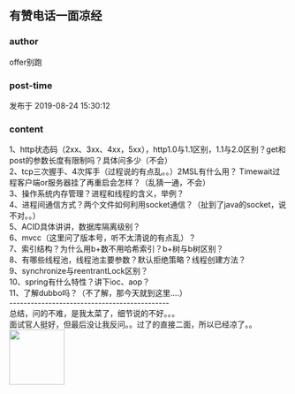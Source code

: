 ## 有赞电话一面凉经
### author 
offer别跑
### post-time 

发布于  2019-08-24 15:30:12
### content 
<div class="post-topic-des nc-post-content">
 <div>
  1、http状态码（2xx、3xx、4xx，5xx），http1.0与1.1区别，1.1与2.0区别？get和post的参数长度有限制吗？具体问多少（不会）
 </div>
 <div>
  2、tcp三次握手、4次挥手（过程说的有点乱。。）2MSL有什么用？ Timewait过程客户端or服务器挂了再重启会怎样？（乱猜一通，不会）
 </div>
 <div>
  3、操作系统内存管理？进程和线程的含义，举例？
 </div>
 <div>
  4、进程间通信方式？两个文件如何利用socket通信？（扯到了java的socket，说不对。。）
 </div>
 <div>
  5、ACID具体讲讲，数据库隔离级别？
 </div>
 <div>
  6、mvcc（这里问了版本号，听不太清说的有点乱）？
 </div>
 <div>
  7、索引结构？为什么用b+数不用哈希索引？b+树与b树区别？
 </div>
 <div>
  8、有哪些线程池，线程池主要参数？默认拒绝策略？线程创建方法？
 </div>
 <div>
  9、synchronize与reentrantLock区别？
 </div>
 <div>
  10、spring有什么特性？讲下ioc、aop？
 </div>
 <div>
  11、了解dubbo吗？（不了解，那今天就到这里....）
 </div>
 <div>
  ---------------------------------------------
 </div>
 <div>
  总结，问的不难，是我太菜了，细节说的不好。。。
 </div>
 <div>
  面试官人挺好，但最后没让我反问。。过了的直接二面，所以已经凉了。。
 </div>
 <div>
  <img data-card-emoji="[别理我]" height="100px" src="https://uploadfiles.nowcoder.com/images/20191019/6658561_1571455041360_4A47A0DB6E60853DEDFCFDF08A5CA249" width="100px"/>
  <br/>
 </div>
 <div>
  <br/>
 </div>
</div>
